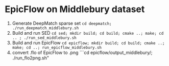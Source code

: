 
# EpicFlow on Middlebury dataset
1. Generate DeepMatch sparse set ```cd deepmatch; ./run_deepmatch_middlebury.sh```
2. Build and run SED ```cd sed; mkdir build; cd build; cmake ..; make; cd .. ; ./run_sed_middlebury.sh```
3. Build and run EpicFlow ```cd epicflow; mkdir build; cd build; cmake ..; make; cd ..; run_epicflow_middlebury.sh```
4. convert .flo of EpicFlow to .png ```cd epicflow/output_middlebury/; ./run_flo2png.sh"
